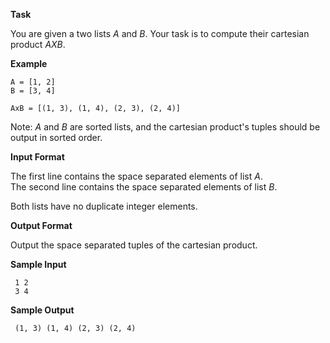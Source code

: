 **Task**

You are given a two lists *A* and *B*. Your task is to compute their cartesian product *AXB*.

**Example**
```
A = [1, 2]
B = [3, 4]

AxB = [(1, 3), (1, 4), (2, 3), (2, 4)]
```
Note: *A* and *B* are sorted lists, and the cartesian product's tuples should be output in sorted order.

**Input Format**

The first line contains the space separated elements of list *A*.  
The second line contains the space separated elements of list *B*.

Both lists have no duplicate integer elements.

**Output Format**

Output the space separated tuples of the cartesian product.

**Sample Input**
```
 1 2
 3 4
 ```
**Sample Output**
```
 (1, 3) (1, 4) (2, 3) (2, 4)
 ```
